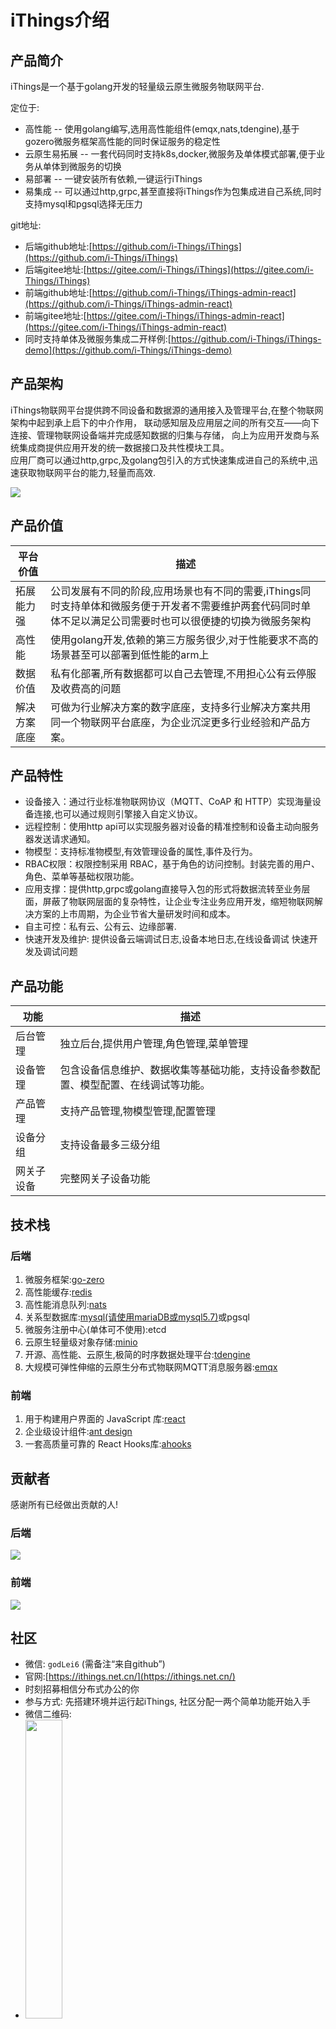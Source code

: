 # iThings介绍
## 产品简介
iThings是一个基于golang开发的轻量级云原生微服务物联网平台.  
   
定位于:
* 高性能 -- 使用golang编写,选用高性能组件(emqx,nats,tdengine),基于gozero微服务框架高性能的同时保证服务的稳定性
* 云原生易拓展 -- 一套代码同时支持k8s,docker,微服务及单体模式部署,便于业务从单体到微服务的切换
* 易部署 -- 一键安装所有依赖,一键运行iThings
* 易集成 -- 可以通过http,grpc,甚至直接将iThings作为包集成进自己系统,同时支持mysql和pgsql选择无压力

git地址:   
* 后端github地址:[https://github.com/i-Things/iThings](https://github.com/i-Things/iThings)
* 后端gitee地址:[https://gitee.com/i-Things/iThings](https://gitee.com/i-Things/iThings)
* 前端github地址:[https://github.com/i-Things/iThings-admin-react](https://github.com/i-Things/iThings-admin-react)
* 前端gitee地址:[https://gitee.com/i-Things/iThings-admin-react](https://gitee.com/i-Things/iThings-admin-react)
* 同时支持单体及微服务集成二开样例:[https://github.com/i-Things/iThings-demo](https://github.com/i-Things/iThings-demo)
## 产品架构
iThings物联网平台提供跨不同设备和数据源的通用接入及管理平台,在整个物联网架构中起到承上启下的中介作用，
联动感知层及应用层之间的所有交互——向下连接、管理物联网设备端并完成感知数据的归集与存储，
向上为应用开发商与系统集成商提供应用开发的统一数据接口及共性模块工具。  
应用厂商可以通过http,grpc,及golang包引入的方式快速集成进自己的系统中,迅速获取物联网平台的能力,轻量而高效.

<img src="/assets/img/things/iThings架构图.png">

## 产品价值

| 平台价值   | 描述                                                                                  |
|--------|-------------------------------------------------------------------------------------|
| 拓展能力强  | 公司发展有不同的阶段,应用场景也有不同的需要,iThings同时支持单体和微服务便于开发者不需要维护两套代码同时单体不足以满足公司需要时也可以很便捷的切换为微服务架构 |
| 高性能    | 使用golang开发,依赖的第三方服务很少,对于性能要求不高的场景甚至可以部署到低性能的arm上                                    |
| 数据价值   | 私有化部署,所有数据都可以自己去管理,不用担心公有云停服及收费高的问题                                                 |
| 解决方案底座 | 可做为行业解决方案的数字底座，支持多行业解决方案共用同一个物联网平台底座，为企业沉淀更多行业经验和产品方案。                              |

## 产品特性

* 设备接入：通过行业标准物联网协议（MQTT、CoAP 和 HTTP）实现海量设备连接,也可以通过规则引擎接入自定义协议。
* 远程控制：使用http api可以实现服务器对设备的精准控制和设备主动向服务器发送请求通知。
* 物模型：支持标准物模型,有效管理设备的属性,事件及行为。
* RBAC权限：权限控制采用 RBAC，基于角色的访问控制。封装完善的用户、角色、菜单等基础权限功能。
* 应用支撑：提供http,grpc或golang直接导入包的形式将数据流转至业务层面，屏蔽了物联网层面的复杂特性，让企业专注业务应用开发，缩短物联网解决方案的上市周期，为企业节省大量研发时间和成本。
* 自主可控：私有云、公有云、边缘部署.
* 快速开发及维护: 提供设备云端调试日志,设备本地日志,在线设备调试 快速开发及调试问题

## 产品功能

| 功能    | 描述                                        |
|-------|-------------------------------------------|
| 后台管理  | 独立后台,提供用户管理,角色管理,菜单管理                     |
| 设备管理  | 包含设备信息维护、数据收集等基础功能，支持设备参数配置、模型配置、在线调试等功能。 |
| 产品管理  | 支持产品管理,物模型管理,配置管理                         |
| 设备分组  | 支持设备最多三级分组                                |
| 网关子设备 | 完整网关子设备功能                                 |

## 技术栈
### 后端
1. 微服务框架:[go-zero](https://go-zero.dev/)
2. 高性能缓存:[redis](https://redis.io/)
3. 高性能消息队列:[nats](https://docs.nats.io/)
4. 关系型数据库:[mysql(请使用mariaDB或mysql5.7)](https://mariadb.com/)或pgsql
5. 微服务注册中心(单体可不使用):etcd
6. 云原生轻量级对象存储:[minio](https://min.io/)
7. 开源、高性能、云原生,极简的时序数据处理平台:[tdengine](https://www.taosdata.com/)
8. 大规模可弹性伸缩的云原生分布式物联网MQTT消息服务器:[emqx](https://docs.emqx.com/zh/enterprise/v4.4/getting-started/install-ee.html)
### 前端
1. 用于构建用户界面的 JavaScript 库:[react](https://reactjs.org/)
2. 企业级设计组件:[ant design](https://ant.design/)
3. 一套高质量可靠的 React Hooks库:[ahooks](https://ahooks.js.org/)

## 贡献者
感谢所有已经做出贡献的人!
### 后端
<a href="https://github.com/i-Things/iThings/graphs/contributors">
  <img src="https://contributors-img.web.app/image?repo=i-Things/iThings" />
</a>

### 前端
<a href="https://github.com/i-Things/iThings-admin-react/graphs/contributors">
  <img src="https://contributors-img.web.app/image?repo=i-Things/iThings-admin-react" />
</a>

## 社区
- 微信: `godLei6` (需备注“来自github”)
- 官网:[https://ithings.net.cn/](https://ithings.net.cn/)
- 时刻招募相信分布式办公的你
- 参与方式: 先搭建环境并运行起iThings, 社区分配一两个简单功能开始入手
- 微信二维码:
- <img  width="35%" src="/assets/img/things/微信二维码2.jpg">  
- 公众号:
- <img src="/assets/img/things/公众号.jpg">  
## 收藏
<img src="https://starchart.cc/i-Things/iThings.svg">
